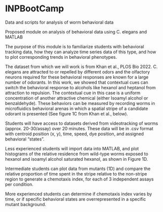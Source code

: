 # INPBootCamp
Data and scripts for analysis of worm behavioral data

Proposed module on analysis of behavioral data using C. elegans and MATLAB 

The purpose of this module is to familiarize students with behavioral tracking data, how they can analyze time series data of this type, and how to plot corresponding trends in behavioral phenotypes. 

The dataset from which we will work is from Khan et al., PLOS Bio 2022. C. elegans are attracted to or repelled by different odors and the olfactory neurons required for these behavioral responses are known for a large number of odorants. In this work, we showed that contextual cues can switch the behavioral response to alcohols like hexanol and heptanol from attraction to repulsion. The contextual cue in this case is a uniform concentration of another attractive chemical (either Isoamyl alcohol or benzaldehyde). These behaviors can be measured by recording worms in microfluidics behavioral arenas in which a spatial stripe of a candidate odorant is presented (See figure 1C from Khan et al., below). 




Students will have access to datasets derived from videotracking of worms (approx. 20-30/assay) over 20 minutes. These data will be in .csv format with centroid position (x, y), time, speed, dye position, and assigned behavioral “states”. 

Less experienced students will import data into MATLAB, and plot histograms of the relative residence from wild-type worms exposed to hexanol and isoamyl alcohol saturated hexanol, as shown in Figure 1D. 

Intermediate students can plot data from mutants (1D) and compare the relative proportion of time spent in the stripe relative to the non-stripe region to generate a chemotaxis index, for each of 3 independent assays per condition. 

More experienced students can determine if chemotaxis index varies by time, or if specific behavioral states are overrepresented in a specific mutant background. 
